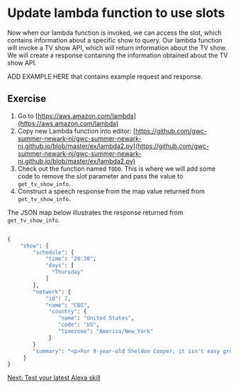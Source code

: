 # Update lambda function to use slots

Now when our lambda function is invoked, we can access the slot, which contains information about a specific show to query.
Our lambda function will invoke a TV show API, which will return information about the TV show. We will create a response containing the
information obtained about the TV show API.

ADD EXAMPLE HERE that contains example request and response.


## Exercise

1. Go to [https://aws.amazon.com/lambda](https://aws.amazon.com/lambda)
2. Copy new Lambda function into editor: [https://github.com/gwc-summer-newark-nj/gwc-summer-newark-nj.github.io/blob/master/ex/lambda2.py](https://github.com/gwc-summer-newark-nj/gwc-summer-newark-nj.github.io/blob/master/ex/lambda2.py)
3. Check out the function named `TODO`. This is where we will add some code to remove the slot parameter and pass the value to `get_tv_show_info`.
4. Construct a speech response from the map value returned from `get_tv_show_info`.


The JSON map below illustrates the response returned from `get_tv_show_info`.

```python

{
    "show": {
        "schedule": {
            "time": "20:30",
            "days": [
              "Thursday"
            ]
        },
        "network": {
            "id": 2,
            "name": "CBS",
             "country": {
                "name": "United States",
                "code": "US",
                "timezone": "America/New_York"
             }
        }
        "summary": "<p>For 9-year-old Sheldon Cooper, it isn't easy growing up in East Texas. Being a once-in-a-generation mind capable of advanced mathematics and science isn't always helpful in a land where church and football are king. And while the vulnerable, gifted and somewhat naïve Sheldon deals with the world, his very normal family must find a way to deal with him. His father, George, is struggling to find his way as a high school football coach and as father to a boy he doesn't understand. Sheldon's mother, Mary, fiercely protects and nurtures her son in a town where he just doesn't fit in. Sheldon's older brother, Georgie, does the best he can in high school, but it's tough to be cool when you're in the same classes with your odd 9-year-old brother. Finally, there's Sheldon's twin sister, Missy, who sometimes resents all the attention Sheldon gets, but also remains the one person who can reliably tell Sheldon the truth. For 10 years on THE BIG BANG THEORY, audiences have come to know the iconic, eccentric and extraordinary Sheldon Cooper. This single-camera, half-hour comedy gives us the chance to meet him in childhood, as he embarks on his innocent, awkward and hopeful journey toward the man he will become.</p>",
     }
}
```

[Next: Test your latest Alexa skill](test2.md)
